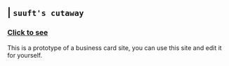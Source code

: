 ## | `suuft's cutaway`
### [Click to see](https://suuft.github.io/suuft-cutaway)
This is a prototype of a business card site, you can use this site and edit it for yourself.